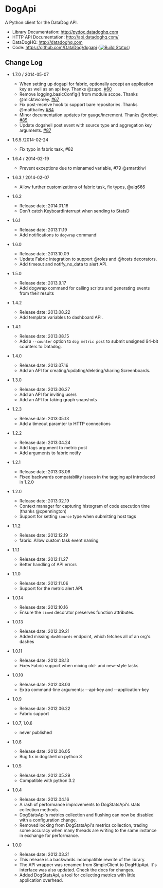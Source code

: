 DogApi
======

A Python client for the DataDog API.

- Library Documentation: http://pydoc.datadoghq.com
- HTTP API Documentation: http://api.datadoghq.com/
- DataDogHQ: http://datadoghq.com
- Code: https://github.com/DataDog/dogapi ([![Build Status](https://travis-ci.org/DataDog/dogapi.png?branch=fabric)](https://travis-ci.org/DataDog/dogapi))

Change Log
----------

- 1.7.0 / 2014-05-07
  - When setting up dogapi for fabric, optionally accept an application key as well as an api key. Thanks @zupo. [#60](https://github.com/DataDog/dogapi/pull/60)
  - Remove logging.basicConfig() from module scope. Thanks @micktwomey. [#67](https://github.com/DataDog/dogapi/pull/67)
  - Fix post-receive hook to support bare repositories. Thanks @mattbailey [#84](https://github.com/DataDog/dogapi/pull/84)
  - Minor documentation updates for gauge/increment. Thanks @robbyt [#85](https://github.com/DataDog/dogapi/pull/85)
  - Update dogshell post event with source type and aggregation key arguments. [#87](https://github.com/DataDog/dogapi/pull/87)

- 1.6.5 /2014-02-24
  - Fix typo in fabric task, #82

- 1.6.4 / 2014-02-19
  - Prevent exceptions due to misnamed variable, #79 @smartkiwi

- 1.6.3 / 2014-02-07
  - Allow further customizations of fabric task, fix typos, @alq666

- 1.6.2
    - Release date: 2014.01.16
    - Don't catch KeyboardInterrupt when sending to StatsD

- 1.6.1
    - Release date: 2013.11.19
    - Add notifications to `dogwrap` command

- 1.6.0
    - Release date: 2013.10.09
    - Update Fabric integration to support @roles and @hosts decorators.
    - Add timeout and notify_no_data to alert API.

- 1.5.0
    - Release date: 2013.9.17
    - Add dogwrap command for calling scripts and generating events from their results

- 1.4.2
    - Release date: 2013.08.22
    - Add template variables to dashboard API.

- 1.4.1
    - Release date: 2013.08.15
    - Add a `--counter` option to `dog metric post` to submit unsigned 64-bit counters to Datadog.

- 1.4.0
    - Release date: 2013.07.16
    - Add an API for creating/updating/deleting/sharing Screenboards.

- 1.3.0
    - Release date: 2013.06.27
    - Add an API for inviting users
    - Add an API for taking graph snapshots

- 1.2.3
    - Release date: 2013.05.13
    - Add a timeout paramter to HTTP connections

- 1.2.2
    - Release date: 2013.04.24
    - Add tags argument to metric post
    - Add arguments to fabric notify

- 1.2.1
    - Release date: 2013.03.06
    - Fixed backwards compatability issues in the tagging api introduced in 1.2.0

- 1.2.0
    - Release date: 2013.02.19
    - Context manager for capturing histogram of code execution time (thanks @cpennington)
    - Support for setting `source` type when submitting host tags

- 1.1.2
    - Release date: 2012.12.19
    - fabric: Allow custom task event naming

- 1.1.1
    - Release date: 2012.11.27
    - Better handling of API errors

- 1.1.0
    - Release date: 2012.11.06
    - Support for the metric alert API.

- 1.0.14
    - Release date: 2012.10.16
    - Ensure the `timed` decorator preserves function attributes.

- 1.0.13
    - Release date: 2012.09.21
    - Added missing `dashboards` endpoint, which fetches all of an org's dashes

- 1.0.11
    - Release date: 2012.08.13
    - Fixes Fabric support when mixing old- and new-style tasks.

- 1.0.10
    - Release date: 2012.08.03
    - Extra command-line arguments: --api-key and --application-key

- 1.0.9
    - Release date: 2012.06.22
    - Fabric support

- 1.0.7, 1.0.8
    - never published

- 1.0.6
    - Release date: 2012.06.05
    - Bug fix in dogshell on python 3

- 1.0.5
    - Release date: 2012.05.29
    - Compatible with python 3.2

- 1.0.4
    - Release date: 2012.04.16
    - A rash of performance improvements to DogStatsApi's stats collection
      methods.
    - DogStatsApi's metrics collection and flushing can now be disabled with
      a configuration change.
    - Removed locking from DogStatsApi's metrics collection, trading some
      accuracy when many threads are writing to the same instance in exchange
      for performance.

- 1.0.0
    - Release date: 2012.03.21
    - This release is a backwards incompatible rewrite of the library.
    - The API wrapper was renamed from SimpleClient to DogHttpApi. It's
      interface was also updated. Check the docs for changes.
    - Added DogStatsApi, a tool for collecting metrics with little application
      overhead.
